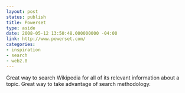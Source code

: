```yaml
---
layout: post
status: publish
title: Powerset
type: aside
date: 2008-05-12 13:50:48.000000000 -04:00
link: http://www.powerset.com/
categories:
- inspiration
- search
- web2.0
---
```

<p>Great way to search Wikipedia for all of its relevant information about a topic. Great way to take advantage of search methodology.</p>
